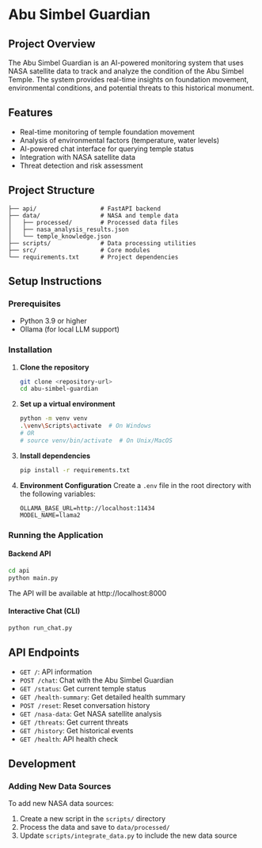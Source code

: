 # Abu Simbel Guardian

## Project Overview
The Abu Simbel Guardian is an AI-powered monitoring system that uses NASA satellite data to track and analyze the condition of the Abu Simbel Temple. The system provides real-time insights on foundation movement, environmental conditions, and potential threats to this historical monument.

## Features
- Real-time monitoring of temple foundation movement
- Analysis of environmental factors (temperature, water levels)
- AI-powered chat interface for querying temple status
- Integration with NASA satellite data
- Threat detection and risk assessment

## Project Structure
```
├── api/                  # FastAPI backend
├── data/                 # NASA and temple data
│   ├── processed/        # Processed data files
│   ├── nasa_analysis_results.json
│   └── temple_knowledge.json
├── scripts/              # Data processing utilities
├── src/                  # Core modules
└── requirements.txt      # Project dependencies
```

## Setup Instructions

### Prerequisites
- Python 3.9 or higher
- Ollama (for local LLM support)

### Installation

1. **Clone the repository**
   ```bash
   git clone <repository-url>
   cd abu-simbel-guardian
   ```

2. **Set up a virtual environment**
   ```bash
   python -m venv venv
   .\venv\Scripts\activate  # On Windows
   # OR
   # source venv/bin/activate  # On Unix/MacOS
   ```

3. **Install dependencies**
   ```bash
   pip install -r requirements.txt
   ```

4. **Environment Configuration**
   Create a `.env` file in the root directory with the following variables:
   ```
   OLLAMA_BASE_URL=http://localhost:11434
   MODEL_NAME=llama2
   ```

### Running the Application

#### Backend API
```bash
cd api
python main.py
```
The API will be available at http://localhost:8000

#### Interactive Chat (CLI)
```bash
python run_chat.py
```

## API Endpoints

- `GET /`: API information
- `POST /chat`: Chat with the Abu Simbel Guardian
- `GET /status`: Get current temple status
- `GET /health-summary`: Get detailed health summary
- `POST /reset`: Reset conversation history
- `GET /nasa-data`: Get NASA satellite analysis
- `GET /threats`: Get current threats
- `GET /history`: Get historical events
- `GET /health`: API health check



## Development

### Adding New Data Sources
To add new NASA data sources:
1. Create a new script in the `scripts/` directory
2. Process the data and save to `data/processed/`
3. Update `scripts/integrate_data.py` to include the new data source
